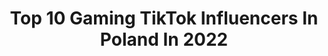 ---
title: Top 10 Gaming TikTok Influencers In Poland In 2022
description: >-
  Find top gaming TikTok influencers in Poland in 2022. Most popular hashtags: #dlaciebie #foryou #dc #trend.
platform: TikTok
hits: 21
text_top: Discover the best TikTok influencers on inBeat.
text_bottom: inBeat has 21 TikTok influencers like this in Poland for you to pitch.
profiles:
  - username: "czajska"
    fullname: >-
      Oleś
    bio: >-
      Gaming|Comedy|Cosplay|Dance Follow me to join awesome people🎈 They/Them 🌌
    location: "Poland"
    followers: 43200
    engagement: 2386
    commentsToLikes: 0.027461
    id: ck9a6xpkq594e0j78q91e135x
    verified: false
    hashtags: "#dbhcosplay, #connorcosplay, #connordbh, #detroitbecomehuman"
  - username: "klaudia_michal"
    fullname: >-
      Klaudia 
    bio: >-
      🔝#FreestyleSlalom Skaters✨ 🏆1st in World Ranking in Pair Slalom 🌎 🏅26x Polish Champion 🇵🇱 🎓Our School 👉🏻 IG: @slalomacademy 📸 Find us on Instagram @klaudia_michal 📥#Workshops/#Shows/#Cooperation
    location: "Poland"
    followers: 165800
    engagement: 807
    commentsToLikes: 0.015632
    id: ckc32b5ktsjon0j23g692x4fa
    verified: false
    hashtags: "#summeroutfit, #letslove, #najlepszemomenty, #poczujtenflow"
  - username: "cookieslove1210"
    fullname: >-
      🖤Martynkaa🖤
    bio: >-
      ♥️Martyna Maj♥️ 7500🌈 7600💔 Ig: love_cookies1012
    location: "Poland"
    followers: 7548
    engagement: 1488
    commentsToLikes: 0.093153
    id: ckbq562qkrhbg0j23zgfhd9z3
    verified: false
    hashtags: "#mylevismyvibe, #foryoupage, #moveformentalhealth, #fyp"
  - username: "kubye"
    fullname: >-
      Kuba
    bio: >-
      Positive vibes 📌 Thank you for 5k ❤️ ✊🏼✊🏽✊🏾✊🏿
    location: "Poland"
    followers: 5919
    engagement: 2422
    commentsToLikes: 0.054054
    id: ckb9rxmnwoqte0j23cz4bnz2r
    verified: false
    hashtags: "#dc, #benjikrol, #duet, #dzie"
  - username: "eskaaer"
    fullname: >-
      Eskaer
    bio: >-
      IG : Esskaer ⬆️ Maksymilian | 19 lat Cel - 50.000 obserwujących
    location: "Poland"
    followers: 48300
    engagement: 1297
    commentsToLikes: 0.050722
    id: ckb97m07tqlm90j234kih68vf
    verified: false
    hashtags: "#viral, #comedy, #dlaciebie, #kluskislaskiekompotmodrakapusta"
  - username: "dxn1337"
    fullname: >-
      Deiksen1337
    bio: >-
      🔥😍🔥 📸 Instagram: dxn19enduro 🎥 YouTube: dxn-19 📧 Diaxonkontakt@gmail.com
    location: "Poland"
    followers: 59000
    engagement: 1166
    commentsToLikes: 0.033953
    id: ckc2ztj24qnc30j23i62upw0n
    verified: false
    hashtags: "#sport, #mi, #enduro, #foryou"
  - username: "xxkitek"
    fullname: >-
      xKitek
    bio: >-
      Siemka 😊 Zapraszam na mój yt https://youtu.be/mWEwS5iFW1o
    location: "Poland"
    followers: 11100
    engagement: 1596
    commentsToLikes: 0.020678
    id: ck9c73sb5rjk30j7886z8eu73
    verified: false
    hashtags: "#diy, #fyp, #game, #duet"
  - username: "mekyo382"
    fullname: >-
      mekyo382
    bio: >-
      *･ﾟCosplayer & mua･ﾟ* 🦄🌈🧙🏻‍♀️🎮🐰✈️🇵🇱💄 💛IG: MEKYO382 💛YT: MEKYO 🎃🦇🐸
    location: "Poland"
    followers: 35400
    engagement: 2055
    commentsToLikes: 0.017176
    id: ck9a6xl7c583e0j781yoqoe43
    verified: false
    hashtags: "#kr, #altgirl, #tatuaze, #dzie"
  - username: "gorgoofficial"
    fullname: >-
      Mariusz Marcin Gorgo
    bio: >-
      Wpadaj na mój youtube! Wpisz gorgo i znajdziesz mój Kanał oraz followka zostaw!
    location: "Poland"
    followers: 14300
    engagement: 927
    commentsToLikes: 0.040668
    id: ck9k6wz4l2lb80j78zr6rlk5b
    verified: false
    hashtags: "#gorgo, #skate, #odcinek, #deskorolka"
  - username: "klaudia.olesik"
    fullname: >-
      klaudiaolesik
    bio: >-
      🇵🇱 Hi everyone! ➡️ Instagram: klaudiaolesik
    location: "Poland"
    followers: 31100
    engagement: 728
    commentsToLikes: 0.065431
    id: ck8sf14xhm9gf0j78q8uwggfq
    verified: false
    hashtags: "#viral, #dlaciebie, #trend, #zoommyface"
---
